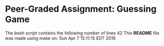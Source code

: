 # Peer-Graded Assignment: Guessing Game
The *bash script* contains the following number of lines
42
This **README** file was made using make on: 
Sun Apr  7 15:11:15 EDT 2019
